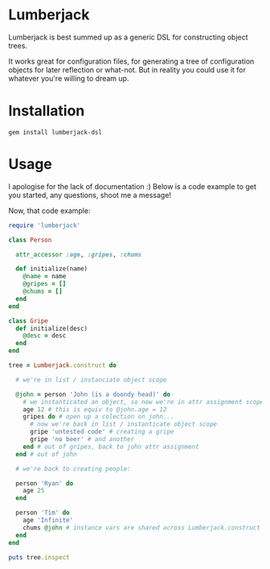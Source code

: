 # Lumberjack

Lumberjack is best summed up as a generic DSL for constructing object trees.

It works great for configuration files, for generating a tree of configuration
objects for later reflection or what-not. But in reality you could use it for
whatever you're willing to dream up.

# Installation

```
gem install lumberjack-dsl
```

# Usage

I apologise for the lack of documentation :) Below is a code example to get you
started, any questions, shoot me a message!

Now, that code example:

```ruby
require 'lumberjack'

class Person

  attr_accessor :age, :gripes, :chums

  def initialize(name)
    @name = name
    @gripes = []
    @chums = []
  end
end

class Gripe
  def initialize(desc)
    @desc = desc
  end
end

tree = Lumberjack.construct do

  # we're in list / instanciate object scope

  @john = person 'John (is a doondy head)' do
    # we instanticated an object, so now we're in attr assignment scope
    age 12 # this is equiv to @john.age = 12
    gripes do # open up a colection on john...
      # now we're back in list / instanticate object scope
      gripe 'untested code' # creating a gripe
      gripe 'no beer' # and another
    end # out of gripes, back to john attr assignment
  end # out of john

  # we're back to creating people:

  person 'Ryan' do
    age 25
  end

  person 'Tim' do
    age 'Infinite'
    chums @john # instance vars are shared across Lumberjack.construct
  end
end

puts tree.inspect
```
